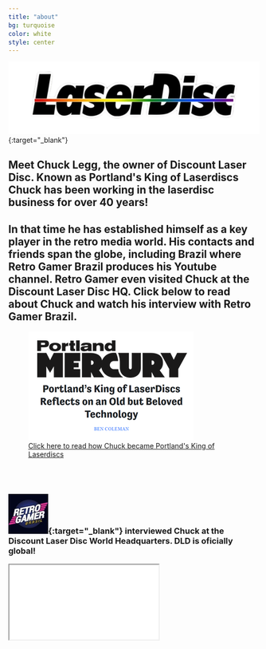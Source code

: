 ```yaml
---
title: "about"
bg: turquoise
color: white
style: center
---
```


[![laserdiscs](img/LD_logo_color-removebg.png)](https://en.wikipedia.org/wiki/LaserDisc){:target="_blank"}

## Meet **Chuck Legg**, the owner of Discount Laser Disc.  Known as Portland's King of Laserdiscs Chuck has been working in the laserdisc business for over 40 years!
## In that time he has established himself as a key player in the retro media world.  His contacts and friends span the globe, including Brazil where Retro Gamer Brazil produces his Youtube channel.  Retro Gamer even visited Chuck at the Discount Laser Disc HQ.  Click below to read about Chuck and watch his interview with Retro Gamer Brazil.

<figure>
    <a href="https://www.portlandmercury.com/movies-and-tv/2019/10/24/27367742/the-king-of-laserdiscs-reflects-on-an-old-but-beloved-technology" target="_blank" rel="noopener noreferrer">
        <img src="img/king_of_LD.png"
        alt="King of Laserdiscs"
        />
        <figcaption class="caption-text">Click here to read how Chuck became Portland's King of Laserdiscs
        </figcaption>
    </a>
</figure>

<br><br>
### [![Retro Gamer Brazil](img/retro_gamer_brazil.jpg)](https://retrogamerbrasil.com/){:target="_blank"} interviewed Chuck at the Discount Laser Disc World Headquarters.  DLD is oficially global!

<div class="icontain">
    <iframe src="//www.youtube.com/embed/1SAJHr70C4c" allowfullscreen>
    </iframe>
</div>
